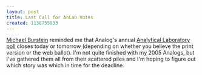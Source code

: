 ```yaml
---
layout: post
title: Last Call for AnLab Votes
created: 1138755933
---
```

[Michael Burstein](http://mabfan.com/) reminded me that Analog's annual [Analytical Laboratory poll](http://www.analogsf.com/analogreaders_2005.shtml) closes today or tomorrow (depending on whether you believe the print version or the web ballot).  I'm not quite finished with my 2005 Analogs, but I've gathered them all from their scattered piles and I'm hoping to figure out which story was which in time for the deadline.
